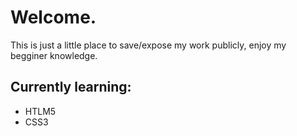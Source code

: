 <h1>Welcome.</h1>

<p>This is just a little place to save/expose my work publicly, enjoy my begginer knowledge.</p>


<h2>Currently learning:</h2>

<ul>
  <li> HTLM5
  <li> CSS3
</ul>

